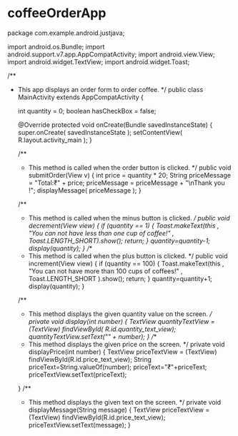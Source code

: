 # coffeeOrderApp
package com.example.android.justjava;

import android.os.Bundle;
import android.support.v7.app.AppCompatActivity;
import android.view.View;
import android.widget.TextView;
import android.widget.Toast;

/**
 * This app displays an order form to order coffee.
 */
public class MainActivity extends AppCompatActivity {

    int quantity = 0;
    boolean hasCheckBox = false;

    @Override
    protected void onCreate(Bundle savedInstanceState) {
        super.onCreate( savedInstanceState );
        setContentView( R.layout.activity_main );
    }

    /**
     * This method is called when the order button is clicked.
     */
    public void submitOrder(View v) {
        int price = quantity * 20;
        String priceMessage = "Total:₹" + price;
        priceMessage = priceMessage + "\nThank you !";
        displayMessage( priceMessage );
    }

    /**
     * This method is called when the minus button is clicked.
     */
    public void decrement(View view) {
        if (quantity == 1) {
            Toast.makeText(this , "You can not have less than one cup of coffee!" , Toast.LENGTH_SHORT).show();
            return;
        }
        quantity=quantity-1;
        display(quantity);
    }
    /**
     * This method is called when the plus button is clicked.
     */
    public void increment(View view) {
        if (quantity == 100) {
            Toast.makeText(this , "You can not have more than 100 cups of coffees!" , Toast.LENGTH_SHORT ).show();
            return;
        }
        quantity=quantity+1;
        display(quantity);
    }


    /**
     * This method displays the given quantity value on the screen.
     */
    private void display(int number) {
        TextView quantityTextView = (TextView) findViewById( R.id.quantity_text_view);
        quantityTextView.setText("" + number);
    }
    /**
     * This method displays the given price on the screen.
     */
    private void displayPrice(int number) {
        TextView priceTextView = (TextView) findViewById(R.id.price_text_view);
        String priceText=String.valueOf(number);
        priceText="₹"+priceText;
        priceTextView.setText(priceText);

    }
    /**
     * This method displays the given text on the screen.
     */
    private void displayMessage(String message) {
        TextView priceTextView = (TextView) findViewById(R.id.price_text_view);
        priceTextView.setText(message);
    }
